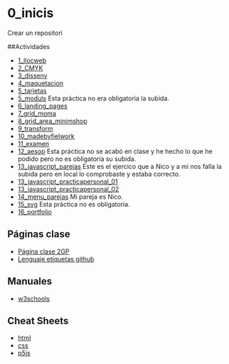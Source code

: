 # 0_inicis
Crear un repositori

##Actividades
* [1_llocweb](https://albajota.github.io/1_llocweb/)
* [2_CMYK](https://albajota.github.io/2_cmyk/)
* [3_disseny](https://albajota.github.io/3_disseny/)
* [4_maquetacion](https://albajota.github.io/4_maquetacion/)
* [5_tarjetas](https://albajota.github.io/5_tarjetas/)
* [5_moduls](https://albajota.github.io/moduls/) Esta práctica no era obligatoria la subida.
* [6_landing_pages](https://albajota.github.io/6_landing_pages/)
* [7_grid_moma](https://albajota.github.io/7_grid_moma/)
* [8_grid_area_minimshop](https://albajota.github.io/8_gridarea_minim_shop/)
* [9_transform](https://albajota.github.io/9_transform/)
* [10_madebyfielwork](https://albajota.github.io/10_madebyfieldwork/)
* [11_examen](https://albajota.github.io/examen/)
* [12_aesop]() Esta práctica no se acabó en clase y he hecho lo que he podido pero no es obligatoria su subida.
* [13_javascript_parejas](https://albajota.github.io/13_javascript_parejas/) Este es el ejercico que a Nico  y a mi nos falla la subida pero en local lo comprobaste y  estaba correcto.
* [13_javascript_practicapersonal_01](https://albajota.github.io/13_javascript_practicapersonal_01/)
* [13_javascript_practicapersonal_02](https://albajota.github.io/13_javascript_practicapersonal_02/)
* [14_menu_parejas](https://albajota.github.io/14_menu_parejas/) Mi pareja es Nico.
* [15_svg]() Esta práctica no es obligatoria.
* [16_portfolio]()

## Páginas clase
* [Página clase 2GP](https://arquesm.github.io/2GP/)
* [Lenguaje etiquetas github](https://github.com/adam-p/markdown-here/wiki/Markdown-Cheatsheet)

## Manuales
* [w3schools](https://www.w3schools.com/)

## Cheat Sheets
* [html](https://websitesetup.org/HTML5-cheat-sheet.pdf)
* [css](https://websitesetup.org/wp-content/uploads/2016/10/wsu-css-cheat-sheet.pdf)
* [p5js](https://github.com/bmoren/p5js-cheat-sheet)
